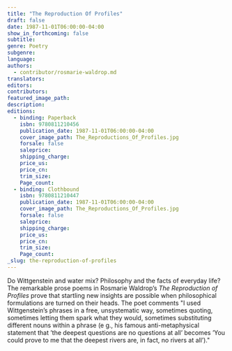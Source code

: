 ```yaml
---
title: "The Reproduction Of Profiles"
draft: false
date: 1987-11-01T06:00:00-04:00
show_in_forthcoming: false
subtitle:
genre: Poetry
subgenre:
language:
authors:
  - contributor/rosmarie-waldrop.md
translators:
editors:
contributors:
featured_image_path:
description:
editions:
  - binding: Paperback
    isbn: 9780811210456
    publication_date: 1987-11-01T06:00:00-04:00
    cover_image_path: The_Reproductions_Of_Profiles.jpg
    forsale: false
    saleprice:
    shipping_charge:
    price_us:
    price_cn:
    trim_size:
    Page_count:
  - binding: Clothbound
    isbn: 9780811210447
    publication_date: 1987-11-01T06:00:00-04:00
    cover_image_path: The_Reproductions_Of_Profiles.jpg
    forsale: false
    saleprice:
    shipping_charge:
    price_us:
    price_cn:
    trim_size:
    Page_count:
_slug: the-reproduction-of-profiles
---
```


Do Wittgenstein and water mix? Philosophy and the facts of everyday life? The remarkable prose poems in Rosmarie Waldrop’s _The Reproduction of Profiles_ prove that startling new insights are possible when philosophical formulations are turned on their heads. The poet comments "I used Wittgenstein’s phrases in a free, unsystematic way, sometimes quoting, sometimes letting them spark what they would, sometimes substituting different nouns within a phrase (e g., his famous anti-metaphysical statement that ’the deepest questions are no questions at all’ becomes ’You could prove to me that the deepest rivers are, in fact, no rivers at all’)."

